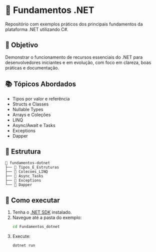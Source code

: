 # 🧱 Fundamentos .NET

Repositório com exemplos práticos dos principais fundamentos da plataforma .NET utilizando C#.

## 🎯 Objetivo

Demonstrar o funcionamento de recursos essenciais do .NET para desenvolvedores iniciantes e em evolução, com foco em clareza, boas práticas e documentação.

## 📚 Tópicos Abordados

- Tipos por valor e referência
- Structs e Classes
- Nullable Types
- Arrays e Coleções
- LINQ
- Async/Await e Tasks
- Exceptions
- Dapper

## 📁 Estrutura

```
📂 fundamentos-dotnet
├── 📂 Tipos_E_Estruturas
├── 📂 Colecoes_LINQ
├── 📂 Async_Tasks
├── 📂 Exceptions
└── 📂 Dapper
```

## 🚀 Como executar

1. Tenha o [.NET SDK](https://dotnet.microsoft.com/download) instalado.
2. Navegue até a pasta do exemplo:
   ```sh
   cd Fundamentos_dotnet
   ```
3. Execute:
   ```sh
   dotnet run
   ```
